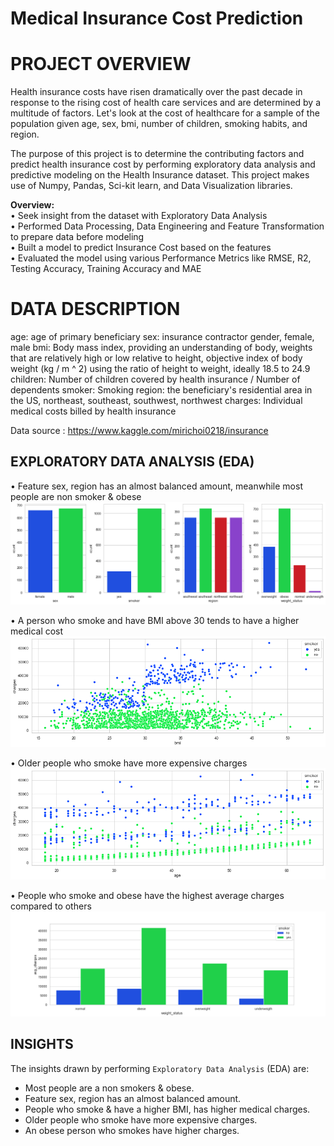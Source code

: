 
# Medical Insurance Cost Prediction

# PROJECT OVERVIEW
Health insurance costs have risen dramatically over the past decade in response to the rising cost of health care services and are determined by a multitude of factors. Let's look at the cost of healthcare for a sample of the population given age, sex, bmi, number of children, smoking habits, and region.

The purpose of this project is to determine the contributing factors and predict health insurance cost by performing exploratory data analysis and predictive modeling on the Health Insurance dataset. This project makes use of Numpy, Pandas, Sci-kit learn, and Data Visualization libraries.

<b>Overview:</b> <br>
• Seek insight from the dataset with Exploratory Data Analysis <br>
• Performed Data Processing, Data Engineering and Feature Transformation to prepare data before modeling <br>
• Built a model to predict Insurance Cost based on the features <br>
• Evaluated the model using various Performance Metrics like RMSE, R2, Testing Accuracy, Training Accuracy and MAE <br>

# DATA DESCRIPTION
age: age of primary beneficiary
sex: insurance contractor gender, female, male
bmi: Body mass index, providing an understanding of body, weights that are relatively high or low relative to height, objective index of body weight (kg / m ^ 2) using the ratio of height to weight, ideally 18.5 to 24.9
children: Number of children covered by health insurance / Number of dependents
smoker: Smoking
region: the beneficiary's residential area in the US, northeast, southeast, southwest, northwest
charges: Individual medical costs billed by health insurance

Data source : https://www.kaggle.com/mirichoi0218/insurance

## EXPLORATORY DATA ANALYSIS (EDA)
• Feature sex, region has an almost balanced amount, meanwhile most people are non smoker & obese <br>
![image](https://github.com/dsaini21/MEDICAL_INSURANCE_COST_ANALYSIS/blob/main/images/4_Countplot_output.png)

• A person who smoke and have BMI above 30 tends to have a higher medical cost <br>
![image](https://github.com/dsaini21/MEDICAL_INSURANCE_COST_ANALYSIS/blob/main/images/5_Scatterplot_output.png)

• Older people who smoke have more expensive charges <br>
![image](https://github.com/dsaini21/MEDICAL_INSURANCE_COST_ANALYSIS/blob/main/images/6_Scatterplot_output.png)

• People who smoke and obese have the highest average charges compared to others <br>
![image](https://github.com/dsaini21/MEDICAL_INSURANCE_COST_ANALYSIS/blob/main/images/barplot.png)
## INSIGHTS
The insights drawn by performing `Exploratory Data Analysis` (EDA) are:

- Most people are a non smokers & obese.
- Feature sex, region has an almost balanced amount.
- People who smoke & have a higher BMI, has higher medical charges.
- Older people who smoke have more expensive charges.
- An obese person who smokes have higher charges.
